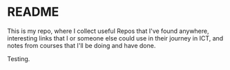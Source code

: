 # README

This is my repo, where I collect useful Repos that I've found anywhere, interesting links that I or someone else could use in their journey in ICT, and notes from courses that I'll be doing and have done.


Testing.
